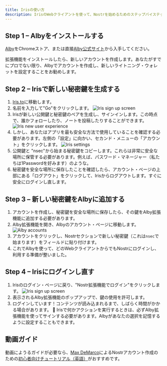 ```yaml
---
title: Irisの使い方
description: IrisのWebクライアントを使って、Nostrを始めるためのステップバイステップ・ガイドを説明します。
---
```


## Step 1 – Albyをインストールする

[Alby](https://chrome.google.com/webstore/detail/alby-bitcoin-lightning-wa/iokeahhehimjnekafflcihljlcjccdbe)をChromeストア、または直接[Alby公式サイト](https://getalby.com/)から入手してください。

拡張機能をインストールしたら、新しいアカウントを作成します。あなたがすでにプロでない限り、Albyでアカウントを作成し、新しいライトニング・ウォレットを設定することをお勧めします。

## Step 2 – Irisで新しい秘密鍵を生成する

1. [Iris.to](https://iris.to)に移動します。
2. 名前を入力して"Go"をクリックします。 ![Iris sign up screen](/images/iris-signup.webp)
3. Irisが新しい公開鍵と秘密鍵のペアを生成し、サインインします。この時点で、誰かフォローしたり、ノートを投稿したりすることができます。 ![Iris new user experience](/images/iris-nux.webp)
4. しかし、あなたはアプリを最も安全な方法で使用していることを確認する必要があります。左側の「設定」に向かい、セカンド・メニューの「アカウント」をクリックします。 ![Iris settings](/images/iris-accounts-settings.webp)
5. 公開鍵と "nsec"から始まる秘密鍵をコピーします。これらは非常に安全な場所に保管する必要があります。例えば、パスワード・マネージャー（私たちは1Passwordを好みます）のような。
6. 秘密鍵を安全な場所に保存したことを確認したら、アカウント・ページの上部にある「ログアウト」をクリックして、Irisからログアウトします。すぐに安全にログインし直します。

## Step 3 – 新しい秘密鍵をAlbyに追加する

1. アカウントを作成し、秘密鍵を安全な場所に保存したら、その鍵をAlby拡張機能に追加する必要があります。
2. Alby拡張機能を開き、Albyのアカウント・ページに移動します。 ![Alby accounts](/images/alby-accounts.webp)
3. アカウントをクリックし、Nostrセクションで新しい秘密鍵（これは`nsec`で始まります）をフィールドに貼り付けます。
4. これでAlbyを使って、どのWebクライアントからでもNostrにログインし、利用する準備が整いました。

## Step 4 – Irisにログインし直す

1. Irisのログイン・ページに戻り、"Nostr拡張機能でログイン"をクリックします。 ![Iris sign up screen](/images/iris-signup.webp)
2. 表示されるAlby拡張機能のポップアップで、鍵の使用を許可します。
3. ログインしています！コンテンツが読み込まれるまで、しばらく時間がかかる場合があります。 🤙 Irisで何かアクションを実行するときは、必ずAlby拡張機能を使ってサインする必要があります。Albyがあなたの選択を記憶するように設定することもできます。

## 動画ガイド

動画にようるガイドが必要なら、[Max DeMarco](https://snort.social/p/npub1lelkh3hhxw9hdwlcpk6q9t0xt9f7yze0y0nxazvzqjmre3p98x3sthkvyz)によるNostrアカウント作成のための[初心者向けチュートリアル（英語）](https://www.youtube.com/watch?v=kifwECtwjJQ)がおすすめです。
